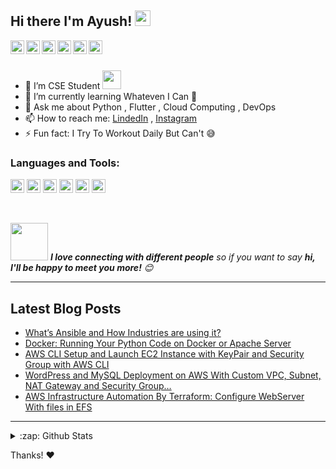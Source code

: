 ## Hi there I'm Ayush! <img src="https://media.giphy.com/media/hvRJCLFzcasrR4ia7z/giphy.gif" width="25px">

<!--
**cybergodayush/cybergodayush** is a ✨ _special_ ✨ repository because its `README.md` (this file) appears on your GitHub profile.
-->
<a href="https://twitter.com/cybergodayush">
  <img align="left" alt="Ayush's Twitter" width="22px" src="https://cdn.jsdelivr.net/npm/simple-icons@v3/icons/twitter.svg" />
</a>
<a href="https://linkedin.com/in/cybergodayush">
  <img align="left" alt="Ayush's Linkdein" width="22px" src="https://cdn.jsdelivr.net/npm/simple-icons@v3/icons/linkedin.svg" />
</a>
<a href="https://github.com/cybergodayush">
  <img align="left" alt="Ayush's Github" width="22px" src="https://cdn.jsdelivr.net/npm/simple-icons@v3/icons/github.svg" />
</a>
<a href="https://instagram.com/cybergodayush">
  <img align="left" alt="Ayush's Instagram" width="22px" src="https://cdn.jsdelivr.net/npm/simple-icons@v3/icons/instagram.svg" />
</a>
<a href="https://www.facebook.com/hackercybergod">
  <img align="left" alt="Ayush's Facebook" width="22px" src="https://cdn.jsdelivr.net/npm/simple-icons@v3/icons/facebook.svg" />
</a>
<a href="https://www.youtube.com/cybergodtricks">
  <img align="left" alt="Ayush's Youtube" width="22px" src="https://cdn.jsdelivr.net/npm/simple-icons@v3/icons/youtube.svg" />
</a>
<br/>
<br/>

- 🔭 I’m CSE Student <img src="https://media.giphy.com/media/WUlplcMpOCEmTGBtBW/giphy.gif" width="30">
- 🌱 I’m currently learning Whateven I Can 🤣
- 💬 Ask me about Python , Flutter , Cloud Computing , DevOps
- 📫 How to reach me: [LindedIn](https://linkedin.com/in/cybergodayush) , [Instagram](https://instagram.com/cybergodayush)
- ⚡ Fun fact: I Try To Workout Daily But Can't 😅

### Languages and Tools: 

<a href="#"><img width="22px" title="Python" src="https://raw.githubusercontent.com/cybergodayush/cybergodayush/master/.github/Python.svg" /></a>
<a href="#"><img width="22px" title="Flutter" src="https://raw.githubusercontent.com/cybergodayush/cybergodayush/master/.github/Flutter.svg" /></a>
<a href="#"><img width="22px" title="Docker" src="https://raw.githubusercontent.com/cybergodayush/cybergodayush/master/.github/Docker.svg" /></a>
<a href="#"><img width="22px" title="Jenkins" src="https://raw.githubusercontent.com/cybergodayush/cybergodayush/master/.github/Jenkins.png" /></a>
<a href="#"><img width="22px" title="AWS" src="https://raw.githubusercontent.com/cybergodayush/cybergodayush/master/.github/AWS.svg" /></a>
<a href="#"><img width="22px" title="Google Cloud Platform" src="https://raw.githubusercontent.com/cybergodayush/cybergodayush/master/.github/GCP.svg" /></a>

<br/>

<img src="https://media.giphy.com/media/LnQjpWaON8nhr21vNW/giphy.gif" width="60"> <em><b>I love connecting with different people</b> so if you want to say <b>hi, I'll be happy to meet you more!</b> 😊</em>

---

##  Latest Blog Posts
<!-- BLOG-POST-LIST:START -->
- [What’s Ansible and How Industries are using it?](https://medium.com/@cybergodayush/whats-ansible-and-how-industries-are-using-it-c10c0079bec?source=rss-6e0b71269eb4------2)
- [Docker: Running Your Python Code on Docker or Apache Server](https://medium.com/@cybergodayush/docker-running-your-python-code-on-docker-or-apache-server-1293215b0107?source=rss-6e0b71269eb4------2)
- [AWS CLI Setup and Launch EC2 Instance with KeyPair and Security Group with AWS CLI](https://medium.com/@cybergodayush/aws-cli-setup-and-launch-ec2-instance-with-keypair-and-security-group-with-aws-cli-6cbeb83bf0d6?source=rss-6e0b71269eb4------2)
- [WordPress and MySQL Deployment on AWS With Custom VPC, Subnet, NAT Gateway and Security Group…](https://medium.com/@cybergodayush/wordpress-and-mysql-deployment-on-aws-with-custom-vpc-subnet-nat-gateway-and-security-group-daee99b5ba97?source=rss-6e0b71269eb4------2)
- [AWS Infrastructure Automation By Terraform: Configure WebServer With files in EFS](https://medium.com/@cybergodayush/aws-infrastructure-automation-by-terraform-configure-webserver-with-files-in-efs-2d2a4e1c0660?source=rss-6e0b71269eb4------2)
<!-- BLOG-POST-LIST:END -->

---
<!---
<details>
  <summary>:zap: Recent Github Activity</summary>
  
<!--START_SECTION:activity-->

<!--END_SECTION:activity-->
<!--</details>-->





<details>
  <summary>:zap: Github Stats</summary>

 [![Anurag's github stats](https://github-readme-stats.vercel.app/api?username=cybergodayush&show_icons=true)](https://github.com/anuraghazra/github-readme-stats)

</details>

Thanks! ❤️
